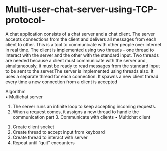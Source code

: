 # Multi-user-chat-server-using-TCP-protocol-

A chat application consists of a chat server and a chat client. The server accepts connections from  the client and delivers all messages from each client to other. This is a tool to communicate with  other people over internet in real time. The client is implemented using two threads - one thread  to interact with the server and the other with the standard input. Two threads are needed because  a client must communicate with the server and, simultaneously, it must be ready to read messages  from the standard input to be sent to the server.The server is implemented using threads also. It  uses a separate thread for each connection. It spawns a new client thread every time a new  connection from a client is accepted 


 Algorithm  
• Multichat server 
1. The server runs an infinite loop to keep accepting incoming requests. 
2. When a request comes, it assigns a new thread to handle the communication part 3. Communicate with clients 
• Multichat client 
1) Create client socket 
2) Create thread to accept input from keyboard 
3) Create thread to interact with server 
4) Repeat until “quit” encounters 
